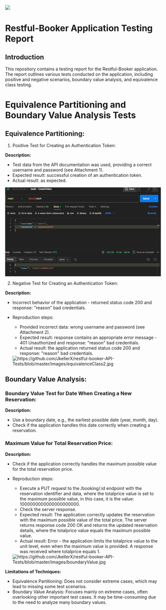 <p align="left">
    <img src="https://skillicons.dev/icons?i=github,postman,github,postman,github,postman,github,postman,github,postman,github,postman,github,postman,github" />
</p>

# Restful-Booker Application Testing Report

## Introduction
This repository contains a testing report for the Restful-Booker application. The report outlines various tests conducted on the application, including positive and negative scenarios, boundary value analysis, and equivalence class testing.

# Equivalence Partitioning and Boundary Value Analysis Tests

## Equivalence Partitioning:

1) Positive Test for Creating an Authentication Token:

**Description:**
- Test data from the API documentation was used, providing a correct username and password (see Attachment 1).
- Expected result: successful creation of an authentication token.
- Actual result: as expected.

<div style="display: flex; justify-content: center;">
    <img src="https://github.com/JkellerX/restful-booker-API-Tests/blob/master/images/equivalenceClass1.jpg" alt="PerformanceTests" style="width: 100%; max-width: 600px;">
</div>

2) Negative Test for Creating an Authentication Token:

**Description:**
- Incorrect behavior of the application - returned status code 200 and response: "reason" bad credentials.
- Reproduction steps:
  - Provided incorrect data: wrong username and password (see Attachment 2).
  - Expected result: response contains an appropriate error message - 401 Unauthorized and response: "reason" bad credentials.
  - Actual result: the application returned status code 200 and response: "reason" bad credentials.

  <div style="display: flex; justify-content: center;">
    <img src="" alt="https://github.com/JkellerX/restful-booker-API-Tests/blob/master/images/equivalenceClass2.jpg" style="width: 100%; max-width: 600px;">
</div>

## Boundary Value Analysis:

### Boundary Value Test for Date When Creating a New Reservation:

**Description:**
- Use a boundary date, e.g., the earliest possible date (year, month, day).
- Check if the application handles this date correctly when creating a reservation.

### Maximum Value for Total Reservation Price:

**Description:**
- Check if the application correctly handles the maximum possible value for the total reservation price.
- Reproduction steps:
  - Execute a PUT request to the /booking/:id endpoint with the reservation identifier and data, where the totalprice value is set to the maximum possible value, in this case, it is the value: 1000000000000000000000.
  - Check the server response.
  - Expected result: The application correctly updates the reservation with the maximum possible value of the total price. The server returns response code 200 OK and returns the updated reservation details, where the totalprice value equals the maximum possible value.
  - Actual result: Error - the application limits the totalprice value to the unit level, even when the maximum value is provided. A response was received where totalprice equals 1.

  <div style="display: flex; justify-content: center;">
    <img src="" alt="https://github.com/JkellerX/restful-booker-API-Tests/blob/master/images/boundaryValue.jpg" style="width: 100%; max-width: 600px;">
</div>

**Limitations of Techniques:**
- Equivalence Partitioning: Does not consider extreme cases, which may lead to missing some test scenarios.
- Boundary Value Analysis: Focuses mainly on extreme cases, often overlooking other important test cases. It may be time-consuming due to the need to analyze many boundary values.



